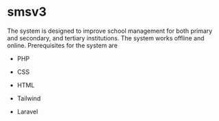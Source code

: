 # smsv3
The system is designed to improve school management for both primary and secondary, and tertiary institutions.
The system works offline and online.
Prerequisites for the system are 
- PHP
- CSS
- HTML

- Tailwind
- Laravel
